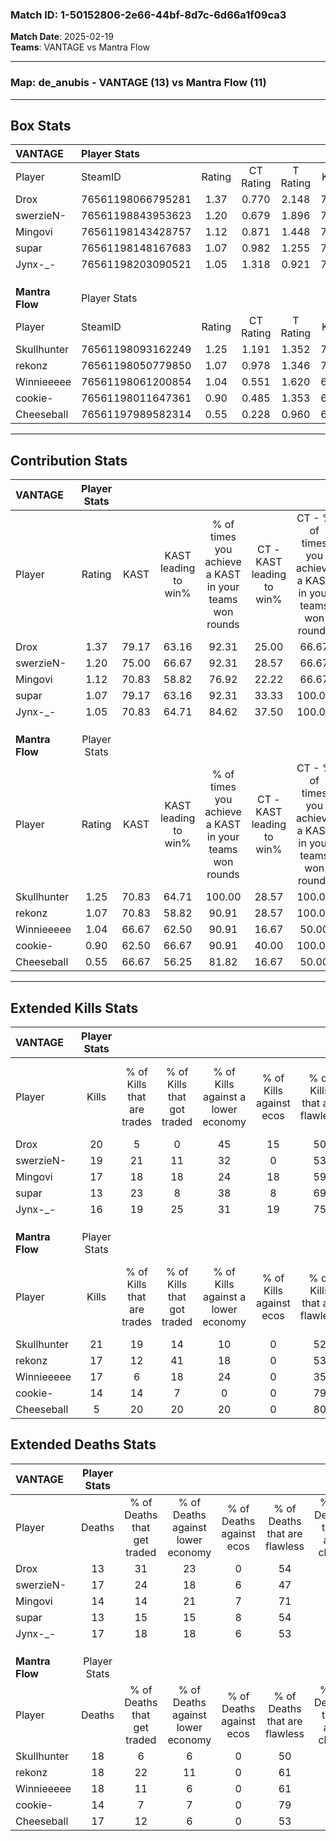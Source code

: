 ### Match ID: 1-50152806-2e66-44bf-8d7c-6d66a1f09ca3  
**Match Date**: 2025-02-19  
**Teams**: VANTAGE vs Mantra Flow  

---  

### **Map**: de_anubis - VANTAGE (13) vs Mantra Flow (11)  
---  

## Box Stats  

| **VANTAGE**     | Player Stats      |        |           |          |       |      |       |         |        |      |     |
| :- | :- | :-: | :-: | :-: | :-: | :-: | :-: | :-: | :-: | :-: | :-: |
| Player          | SteamID           | Rating | CT Rating | T Rating | KAST  | ADR  | Kills | Assists | Deaths | K/D  | HS% |
| Drox            | 76561198066795281 |  1.37  |   0.770   |  2.148   | 79.17 | 84.2 |  20   |    7    |   13   | 1.54 | 75  |
| swerzieN-       | 76561198843953623 |  1.20  |   0.679   |  1.896   | 75.00 | 81.8 |  19   |    5    |   17   | 1.12 | 68  |
| Mingovi         | 76561198143428757 |  1.12  |   0.871   |  1.448   | 70.83 | 68.3 |  17   |    4    |   14   | 1.21 | 41  |
| supar           | 76561198148167683 |  1.07  |   0.982   |  1.255   | 79.17 | 67.7 |  13   |    9    |   13   | 1.00 | 61  |
| Jynx-_-         | 76561198203090521 |  1.05  |   1.318   |  0.921   | 70.83 | 79.7 |  16   |    5    |   17   | 0.94 | 37  |
|                 |                   |        |           |          |       |      |       |         |        |      |     |
|                 |                   |        |           |          |       |      |       |         |        |      |     |
|                 |                   |        |           |          |       |      |       |         |        |      |     |
| **Mantra Flow** | Player Stats      |        |           |          |       |      |       |         |        |      |     |
| Player          | SteamID           | Rating | CT Rating | T Rating | KAST  | ADR  | Kills | Assists | Deaths | K/D  | HS% |
| Skullhunter     | 76561198093162249 |  1.25  |   1.191   |  1.352   | 70.83 | 94.3 |  21   |    3    |   18   | 1.17 | 52  |
| rekonz          | 76561198050779850 |  1.07  |   0.978   |  1.346   | 70.83 | 81.0 |  17   |    4    |   18   | 0.94 | 64  |
| Winnieeeee      | 76561198061200854 |  1.04  |   0.551   |  1.620   | 66.67 | 78.5 |  17   |    7    |   18   | 0.94 | 64  |
| cookie-         | 76561198011647361 |  0.90  |   0.485   |  1.353   | 62.50 | 54.1 |  14   |    3    |   14   | 1.00 | 50  |
| Cheeseball      | 76561197989582314 |  0.55  |   0.228   |  0.960   | 66.67 | 50.4 |   5   |    9    |   17   | 0.29 | 80  |
---  

## Contribution Stats  

| **VANTAGE**     | Player Stats |       |                      |                                                        |                           |                                                             |                          |                                                            |
| :- | :-: | :-: | :-: | :-: | :-: | :-: | :-: | :-: |
| Player          |    Rating    | KAST  | KAST leading to win% | % of times you achieve a KAST in your teams won rounds | CT - KAST leading to win% | CT - % of times you achieve a KAST in your teams won rounds | T - KAST leading to win% | T - % of times you achieve a KAST in your teams won rounds |
| Drox            |     1.37     | 79.17 |        63.16         |                         92.31                          |           25.00           |                            66.67                            |          90.91           |                           100.00                           |
| swerzieN-       |     1.20     | 75.00 |        66.67         |                         92.31                          |           28.57           |                            66.67                            |          90.91           |                           100.00                           |
| Mingovi         |     1.12     | 70.83 |        58.82         |                         76.92                          |           22.22           |                            66.67                            |          100.00          |                           80.00                            |
| supar           |     1.07     | 79.17 |        63.16         |                         92.31                          |           33.33           |                           100.00                            |          90.00           |                           90.00                            |
| Jynx-_-         |     1.05     | 70.83 |        64.71         |                         84.62                          |           37.50           |                           100.00                            |          88.89           |                           80.00                            |
|                 |              |       |                      |                                                        |                           |                                                             |                          |                                                            |
|                 |              |       |                      |                                                        |                           |                                                             |                          |                                                            |
|                 |              |       |                      |                                                        |                           |                                                             |                          |                                                            |
| **Mantra Flow** | Player Stats |       |                      |                                                        |                           |                                                             |                          |                                                            |
| Player          |    Rating    | KAST  | KAST leading to win% | % of times you achieve a KAST in your teams won rounds | CT - KAST leading to win% | CT - % of times you achieve a KAST in your teams won rounds | T - KAST leading to win% | T - % of times you achieve a KAST in your teams won rounds |
| Skullhunter     |     1.25     | 70.83 |        64.71         |                         100.00                         |           28.57           |                           100.00                            |          90.00           |                           100.00                           |
| rekonz          |     1.07     | 70.83 |        58.82         |                         90.91                          |           28.57           |                           100.00                            |          80.00           |                           88.89                            |
| Winnieeeee      |     1.04     | 66.67 |        62.50         |                         90.91                          |           16.67           |                            50.00                            |          90.00           |                           100.00                           |
| cookie-         |     0.90     | 62.50 |        66.67         |                         90.91                          |           40.00           |                           100.00                            |          80.00           |                           88.89                            |
| Cheeseball      |     0.55     | 66.67 |        56.25         |                         81.82                          |           16.67           |                            50.00                            |          80.00           |                           88.89                            |
---  

## Extended Kills Stats  

| **VANTAGE**     | Player Stats |                            |                            |                                    |                         |                              |                                 |                                       |                    |           |
| :- | :-: | :-: | :-: | :-: | :-: | :-: | :-: | :-: | :-: | :-: |
| Player          |    Kills     | % of Kills that are trades | % of Kills that got traded | % of Kills against a lower economy | % of Kills against ecos | % of Kills that are flawless | % of Kills that are close duels | % of Kills that are assisted by flash | Pistol Round Kills | AWP Kills |
| Drox            |      20      |             5              |             0              |                 45                 |           15            |              50              |                5                |                   0                   |         4          |     0     |
| swerzieN-       |      19      |             21             |             11             |                 32                 |            0            |              53              |                0                |                   0                   |         1          |     0     |
| Mingovi         |      17      |             18             |             18             |                 24                 |           18            |              59              |                0                |                   0                   |         0          |     3     |
| supar           |      13      |             23             |             8              |                 38                 |            8            |              69              |                8                |                   0                   |         0          |     1     |
| Jynx-_-         |      16      |             19             |             25             |                 31                 |           19            |              75              |                0                |                   6                   |         1          |     0     |
|                 |              |                            |                            |                                    |                         |                              |                                 |                                       |                    |           |
|                 |              |                            |                            |                                    |                         |                              |                                 |                                       |                    |           |
|                 |              |                            |                            |                                    |                         |                              |                                 |                                       |                    |           |
| **Mantra Flow** | Player Stats |                            |                            |                                    |                         |                              |                                 |                                       |                    |           |
| Player          |    Kills     | % of Kills that are trades | % of Kills that got traded | % of Kills against a lower economy | % of Kills against ecos | % of Kills that are flawless | % of Kills that are close duels | % of Kills that are assisted by flash | Pistol Round Kills | AWP Kills |
| Skullhunter     |      21      |             19             |             14             |                 10                 |            0            |              52              |               19                |                  10                   |         3          |     0     |
| rekonz          |      17      |             12             |             41             |                 18                 |            0            |              53              |                0                |                   6                   |         0          |     1     |
| Winnieeeee      |      17      |             6              |             18             |                 24                 |            0            |              35              |               18                |                  12                   |         0          |     0     |
| cookie-         |      14      |             14             |             7              |                 0                  |            0            |              79              |                0                |                   0                   |         3          |     9     |
| Cheeseball      |      5       |             20             |             20             |                 20                 |            0            |              80              |                0                |                   0                   |         0          |     0     |
## Extended Deaths Stats  

| **VANTAGE**     | Player Stats |                             |                                   |                          |                               |                            |                           |               |
| :- | :-: | :-: | :-: | :-: | :-: | :-: | :-: | :-: |
| Player          |    Deaths    | % of Deaths that get traded | % of Deaths against lower economy | % of Deaths against ecos | % of Deaths that are flawless | % of Deaths that are close | % of Deaths while blinded | Deaths to AWP |
| Drox            |      13      |             31              |                23                 |            0             |              54               |             8              |             0             |       2       |
| swerzieN-       |      17      |             24              |                18                 |            6             |              47               |             12             |            12             |       2       |
| Mingovi         |      14      |             14              |                21                 |            7             |              71               |             7              |             0             |       1       |
| supar           |      13      |             15              |                15                 |            8             |              54               |             15             |             0             |       3       |
| Jynx-_-         |      17      |             18              |                18                 |            6             |              53               |             6              |            18             |       2       |
|                 |              |                             |                                   |                          |                               |                            |                           |               |
|                 |              |                             |                                   |                          |                               |                            |                           |               |
|                 |              |                             |                                   |                          |                               |                            |                           |               |
| **Mantra Flow** | Player Stats |                             |                                   |                          |                               |                            |                           |               |
| Player          |    Deaths    | % of Deaths that get traded | % of Deaths against lower economy | % of Deaths against ecos | % of Deaths that are flawless | % of Deaths that are close | % of Deaths while blinded | Deaths to AWP |
| Skullhunter     |      18      |              6              |                 6                 |            0             |              50               |             0              |             0             |       0       |
| rekonz          |      18      |             22              |                11                 |            0             |              61               |             6              |             6             |       1       |
| Winnieeeee      |      18      |             11              |                 6                 |            0             |              61               |             0              |             0             |       1       |
| cookie-         |      14      |              7              |                 7                 |            0             |              79               |             0              |             0             |       1       |
| Cheeseball      |      17      |             12              |                 6                 |            0             |              53               |             6              |             0             |       1       |
